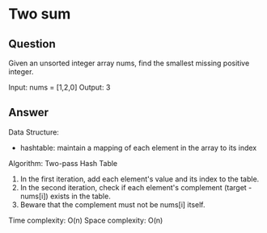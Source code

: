 # Two sum

## Question

Given an unsorted integer array nums, find the smallest missing positive integer.

Input: nums = [1,2,0]
Output: 3

## Answer

Data Structure:

- hashtable: maintain a mapping of each element in the array to its index

Algorithm: Two-pass Hash Table

1. In the first iteration, add each element's value and its index to the table.
2. In the second iteration, check if each element's complement (target - nums[i]) exists in the table.
3. Beware that the complement must not be nums[i] itself.

Time complexity: O(n)
Space complexity: O(n)
